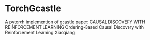# TorchGcastle
A pytorch implemention of gcastle
paper:
CAUSAL DISCOVERY WITH REINFORCEMENT LEARNING
Ordering-Based Causal Discovery with Reinforcement Learning Xiaoqiang
